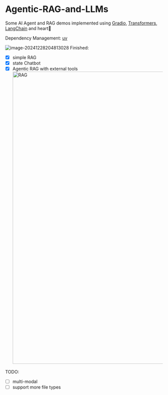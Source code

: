 # Agentic-RAG-and-LLMs
Some AI Agent and RAG demos implemented using [Gradio](https://www.gradio.app), [Transformers](Transformers), [LangChain](https://www.langchain.com/) and heart💖

Dependency Management: 
[uv](https://docs.astral.sh/uv/)

![image-20241228204813028](https://proanimer-img.oss-cn-shanghai.aliyuncs.com/alimg/image-20241228204813028.png)
Finished:
- [x] simple RAG
- [x] state Chatbot
- [x] Agentic RAG with external tools
  <img width="1821" height="935" alt="RAG" src="https://github.com/user-attachments/assets/b1e2ba14-f112-490f-bb4c-30f208d6e66a" />

TODO:
- [ ] multi-modal
- [ ] support more file types
